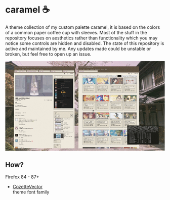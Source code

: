 # caramel ☕

A theme collection of my custom palette caramel, it is based on the colors of a common paper coffee cup with sleeves. Most of the stuff in the repository focuses on aesthetics rather than functionality which you may notice some controls are hidden and disabled. The state of this repository is active and maintained by me. Any updates made could be unstable or broken, but feel free to open up an issue.

![img](preview.gif)


## How?
Firefox 84 - 87+
- [CozetteVector](https://github.com/slavfox/Cozette/releases) <br>
   theme font family <br>

